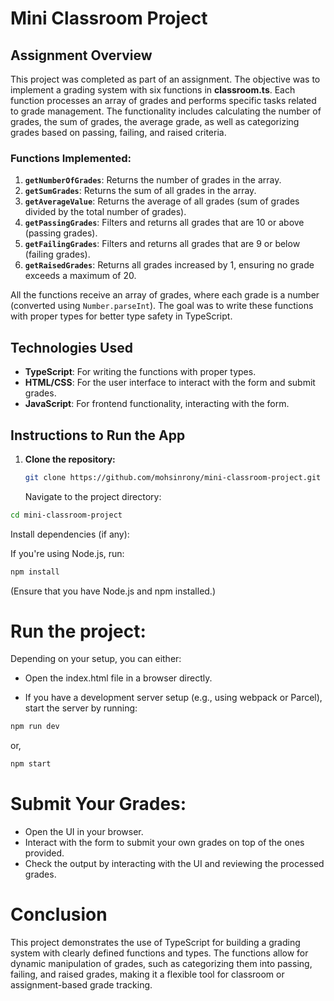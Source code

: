 # Mini Classroom Project

## Assignment Overview

This project was completed as part of an assignment. The objective was to implement a grading system with six functions in **classroom.ts**. Each function processes an array of grades and performs specific tasks related to grade management. The functionality includes calculating the number of grades, the sum of grades, the average grade, as well as categorizing grades based on passing, failing, and raised criteria.

### Functions Implemented:

1. **`getNumberOfGrades`**: Returns the number of grades in the array.
2. **`getSumGrades`**: Returns the sum of all grades in the array.
3. **`getAverageValue`**: Returns the average of all grades (sum of grades divided by the total number of grades).
4. **`getPassingGrades`**: Filters and returns all grades that are 10 or above (passing grades).
5. **`getFailingGrades`**: Filters and returns all grades that are 9 or below (failing grades).
6. **`getRaisedGrades`**: Returns all grades increased by 1, ensuring no grade exceeds a maximum of 20.

All the functions receive an array of grades, where each grade is a number (converted using `Number.parseInt`). The goal was to write these functions with proper types for better type safety in TypeScript.

## Technologies Used

- **TypeScript**: For writing the functions with proper types.
- **HTML/CSS**: For the user interface to interact with the form and submit grades.
- **JavaScript**: For frontend functionality, interacting with the form.

## Instructions to Run the App

1. **Clone the repository:**

   ```bash
   git clone https://github.com/mohsinrony/mini-classroom-project.git
   ```

   Navigate to the project directory:

```bash
cd mini-classroom-project

```

Install dependencies (if any):

If you're using Node.js, run:

```bash
npm install

```

(Ensure that you have Node.js and npm installed.)

# Run the project:

Depending on your setup, you can either:

- Open the index.html file in a browser directly.

- If you have a development server setup (e.g., using webpack or Parcel), start the server by running:

```bash
npm run dev
```

or,

```bash
npm start
```

# Submit Your Grades:

- Open the UI in your browser.
- Interact with the form to submit your own grades on top of the ones provided.
- Check the output by interacting with the UI and reviewing the processed grades.

# Conclusion

This project demonstrates the use of TypeScript for building a grading system with clearly defined functions and types. The functions allow for dynamic manipulation of grades, such as categorizing them into passing, failing, and raised grades, making it a flexible tool for classroom or assignment-based grade tracking.
